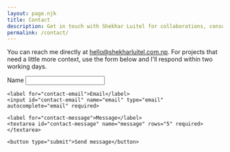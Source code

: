 ```yaml
---
layout: page.njk
title: Contact
description: Get in touch with Shekhar Luitel for collaborations, consulting, or speaking.
permalink: /contact/
---
```

<section>
  <p>You can reach me directly at <a href="mailto:hello@shekharluitel.com.np">hello@shekharluitel.com.np</a>. For projects that need a little more context, use the form below and I'll respond within two working days.</p>
  <form method="post" data-netlify="true" name="contact" data-form>
    <input type="hidden" name="form-name" value="contact">
    <label for="contact-name">Name</label>
    <input id="contact-name" name="name" type="text" autocomplete="name" required>

    <label for="contact-email">Email</label>
    <input id="contact-email" name="email" type="email" autocomplete="email" required>

    <label for="contact-message">Message</label>
    <textarea id="contact-message" name="message" rows="5" required></textarea>

    <button type="submit">Send message</button>
  </form>
</section>
